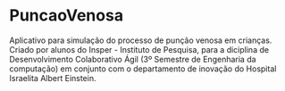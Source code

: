 # PuncaoVenosa
Aplicativo para simulação do processo de punção venosa em crianças. Criado por alunos do Insper - Instituto de Pesquisa, para a diciplina de Desenvolvimento Colaborativo Ágil (3º Semestre de Engenharia da computação) em conjunto com o departamento de inovação do Hospital Israelita Albert Einstein.
